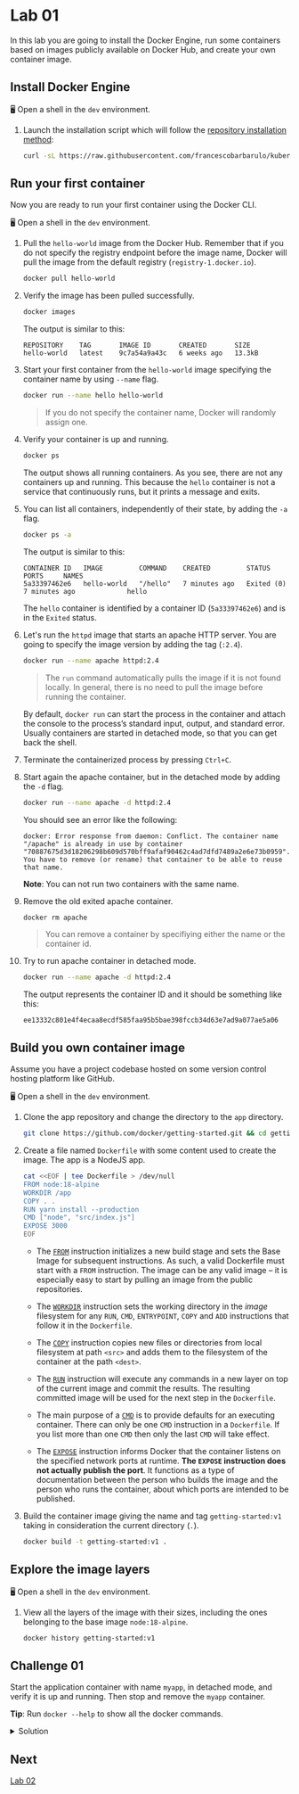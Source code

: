 # Lab 01

In this lab you are going to install the Docker Engine, run some containers based on images publicly available on Docker Hub, and create your own container image.

## Install Docker Engine

🖥️ Open a shell in the `dev` environment.

1. Launch the installation script which will follow the [repository installation method](https://docs.docker.com/engine/install/ubuntu/#install-using-the-repository):

    ```sh
    curl -sL https://raw.githubusercontent.com/francescobarbarulo/kubernetes-starter-pack/main/scripts/docker-install.sh | sh
    ```

## Run your first container

Now you are ready to run your first container using the Docker CLI.

🖥️ Open a shell in the `dev` environment.

1. Pull the `hello-world` image from the Docker Hub. Remember that if you do not specify the registry endpoint before the image name, Docker will pull the image from the default registry (`registry-1.docker.io`).

    ```sh
    docker pull hello-world
    ```

2. Verify the image has been pulled successfully.
    
    ```sh
    docker images
    ```

    The output is similar to this:

    ```plaintext
    REPOSITORY    TAG       IMAGE ID       CREATED       SIZE
    hello-world   latest    9c7a54a9a43c   6 weeks ago   13.3kB
    ```

3. Start your first container from the `hello-world` image specifying the container name by using `--name` flag.

    ```sh
    docker run --name hello hello-world
    ```
    > If you do not specify the container name, Docker will randomly assign one.

4. Verify your container is up and running.

    ```sh
    docker ps
    ```

    The output shows all running containers. As you see, there are not any containers up and running. This because the `hello` container is not a service that continuously runs, but it prints a message and exits.

5. You can list all containers, independently of their state, by adding the `-a` flag.

    ```sh
    docker ps -a
    ```

    The output is similar to this:

    ```plaintext
    CONTAINER ID   IMAGE         COMMAND    CREATED         STATUS                     PORTS     NAMES
    5a33397462e6   hello-world   "/hello"   7 minutes ago   Exited (0) 7 minutes ago             hello
    ```

    The `hello` container is identified by a container ID (`5a33397462e6`) and is in the `Exited` status.

6. Let's run the `httpd` image that starts an apache HTTP server. You are going to specify the image version by adding the tag (`:2.4`).

    ```sh
    docker run --name apache httpd:2.4
    ```
    > The `run` command automatically pulls the image if it is not found locally. In general, there is no need to pull the image before running the container.

    By default, `docker run` can start the process in the container and attach the console to the process’s standard input, output, and standard error.
    Usually containers are started in detached mode, so that you can get back the shell.

7. Terminate the containerized process by pressing `Ctrl+C`.

8. Start again the apache container, but in the detached mode by adding the `-d` flag.

    ```sh
    docker run --name apache -d httpd:2.4
    ```

    You should see an error like the following:

    ```plaintext
    docker: Error response from daemon: Conflict. The container name "/apache" is already in use by container "70887675d3d18206298b609d570bff9afaf90462c4ad7dfd7489a2e6e73b0959". You have to remove (or rename) that container to be able to reuse that name.
    ```

    **Note**: You can not run two containers with the same name.

9. Remove the old exited apache container.

    ```sh
    docker rm apache
    ```
    > You can remove a container by specifiying either the name or the container id.

10. Try to run apache container in detached mode.

    ```sh
    docker run --name apache -d httpd:2.4
    ```

    The output represents the container ID and it should be something like this:
    
    ```plaintext
    ee13332c801e4f4ecaa8ecdf585faa95b5bae398fccb34d63e7ad9a077ae5a06
    ```
    
## Build you own container image

Assume you have a project codebase hosted on some version control hosting platform like GitHub.

🖥️ Open a shell in the `dev` environment.

1. Clone the app repository and change the directory to the `app` directory.

    ```sh
    git clone https://github.com/docker/getting-started.git && cd getting-started/app
    ```

2. Create a file named `Dockerfile` with some content used to create the image. The app is a NodeJS app.

    ```sh
    cat <<EOF | tee Dockerfile > /dev/null
    FROM node:18-alpine
    WORKDIR /app
    COPY . .
    RUN yarn install --production
    CMD ["node", "src/index.js"]
    EXPOSE 3000
    EOF
    ```

    * The [`FROM`](https://docs.docker.com/engine/reference/builder/#from) instruction initializes a new build stage and sets the Base Image for subsequent instructions. As such, a valid Dockerfile must start with a `FROM` instruction. The image can be any valid image – it is especially easy to start by pulling an image from the public repositories.

    * The [`WORKDIR`](https://docs.docker.com/engine/reference/builder/#workdir) instruction sets the working directory in the *image* filesystem for any `RUN`, `CMD`, `ENTRYPOINT`, `COPY` and `ADD` instructions that follow it in the `Dockerfile`.

    * The [`COPY`](https://docs.docker.com/engine/reference/builder/#copy) instruction copies new files or directories from local filesystem at path `<src>` and adds them to the filesystem of the container at the path `<dest>`.

    * The [`RUN`](https://docs.docker.com/engine/reference/builder/#run) instruction will execute any commands in a new layer on top of the current image and commit the results. The resulting committed image will be used for the next step in the `Dockerfile`.

    * The main purpose of a [`CMD`](https://docs.docker.com/engine/reference/builder/#cmd) is to provide defaults for an executing container. There can only be one `CMD` instruction in a `Dockerfile`. If you list more than one `CMD` then only the last `CMD` will take effect.
    
    * The [`EXPOSE`](https://docs.docker.com/engine/reference/builder/#expose) instruction informs Docker that the container listens on the specified network ports at runtime. __The `EXPOSE` instruction does not actually publish the port__. It functions as a type of documentation between the person who builds the image and the person who runs the container, about which ports are intended to be published.

3. Build the container image giving the name and tag `getting-started:v1` taking in consideration the current directory (`.`).

    ```sh
    docker build -t getting-started:v1 .
    ```

## Explore the image layers

🖥️ Open a shell in the `dev` environment.

1. View all the layers of the image with their sizes, including the ones belonging to the base image `node:18-alpine`.

    ```sh
    docker history getting-started:v1
    ```

## Challenge 01

Start the application container with name `myapp`, in detached mode, and verify it is up and running.
Then stop and remove the `myapp` container.

**Tip**: Run `docker --help` to show all the docker commands.

<details>
	<summary>Solution</summary>

  1. Start `myapp` container.

      ```sh
      docker run -d --name myapp getting-started:v1
      ```

      The output is similar to this:

      ```plaintext
      CONTAINER ID   IMAGE                COMMAND                  CREATED         STATUS         PORTS      NAMES
      bb9c561081a8   getting-started:v1   "docker-entrypoint.s…"   4 seconds ago   Up 3 seconds   3000/tcp   myapp
      d082554ae65f   httpd:2.4            "httpd-foreground"       2 days ago      Up 3 minutes   80/tcp     apache
      ```

      At the moment you are not able to access the appication from the browser outside the environment.

  2. Stop the `myapp` container.

      ```sh
      docker stop myapp
      ```

  3. Remove the `myapp` container.

      ```sh
      docker rm myapp
      ```
      > A container can be removed only if it has been previously stopped.

</details>

## Next

[Lab 02](./lab02.md)